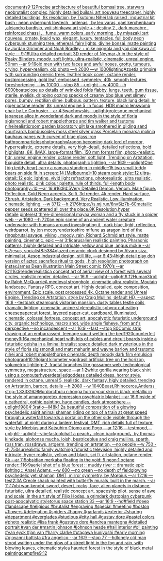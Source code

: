 [documents](https://www.ebank.nz/aiartgenerator?category=documents)[9:12](https://www.ebank.nz/aiartgenerator?category=9%3A12)[Precise architecture of beautiful bomsai tree,  starwars neobrutalist complex, highly detailed builsai, art nouveau treecraper, highly detailed buildings, 8k resolution, by Tsutomu Nihei lab raised , industrial kit bash : neon cyberpunk lowtech , antenas , by leo varas, gael kerchenbaum ,alejandro burdisio, yoji shinkawa art style + : destiny 2 , dark macabre , reinforced chassi , , fume ,warm colors ,early morning , by miyazaki :art nouveau, ornate, liquid wax, elegant, luxury, tentacles, full body,neon cyberpunk stunning tree, ethereal, fairy lights, divine bonsai, matte painting by Jordan Grimmer and Noah Bradley + mike mignola and yoji shinkawa art style -- 9:16](https://www.ebank.nz/aiartgenerator?category=Precise%20architecture%20of%20beautiful%20bomsai%20tree%2C%20%20starwars%20neobrutalist%20complex%2C%20highly%20detailed%20builsai%2C%20art%20nouveau%20treecraper%2C%20highly%20detailed%20buildings%2C%208k%20resolution%2C%20by%20Tsutomu%20Nihei%20lab%20raised%20%2C%20industrial%20kit%20bash%20%3A%20neon%20cyberpunk%20lowtech%20%2C%20antenas%20%2C%20by%20leo%20varas%2C%20gael%20kerchenbaum%20%2Calejandro%20burdisio%2C%20yoji%20shinkawa%20art%20style%20%2B%20%3A%20destiny%202%20%2C%20dark%20macabre%20%2C%20reinforced%20chassi%20%2C%20%2C%20fume%20%2Cwarm%20colors%20%2Cearly%20morning%20%2C%20by%20miyazaki%20%3Aart%20nouveau%2C%20ornate%2C%20liquid%20wax%2C%20elegant%2C%20luxury%2C%20tentacles%2C%20full%20body%2Cneon%20cyberpunk%20stunning%20tree%2C%20ethereal%2C%20fairy%20lights%2C%20divine%20bonsai%2C%20matte%20painting%20by%20Jordan%20Grimmer%20and%20Noah%20Bradley%20%2B%20mike%20mignola%20and%20yoji%20shinkawa%20art%20style%20--%209%3A16)[Ultra detailed portrait 3D render of Neymar Jr in the style of Peaky Blinders, moody, soft lights, ultra-realistic, cinematic, unreal engine, 50mm --ar 9:16](https://www.ebank.nz/aiartgenerator?category=Ultra%20detailed%20portrait%203D%20render%20of%20Neymar%20Jr%20in%20the%20style%20of%20Peaky%20Blinders%2C%20moody%2C%20soft%20lights%2C%20ultra-realistic%2C%20cinematic%2C%20unreal%20engine%2C%2050mm%20--ar%209%3A16)[old men with two faces and awful noses, grotty, tumours, crying, hyper-realism, old photo —h 2000 —w 1000](https://www.ebank.nz/aiartgenerator?category=old%20men%20with%20two%20faces%20and%20awful%20noses%2C%20grotty%2C%20tumours%2C%20crying%2C%20hyper-realism%2C%20old%20photo%20%E2%80%94h%202000%20%E2%80%94w%201000)[lighting](https://www.ebank.nz/aiartgenerator?category=lighting)[Azoetia grimoire with surrounding oneiric trees, leather book cover, octane render, postprocessing, gold leaf, embossed, symmetry, 40k, smooth textures, foreshortening, --iw 10000 --stop 85 --uplight --w 4000 --h 6000](https://www.ebank.nz/aiartgenerator?category=Azoetia%20grimoire%20with%20surrounding%20oneiric%20trees%2C%20leather%20book%20cover%2C%20octane%20render%2C%20postprocessing%2C%20gold%20leaf%2C%20embossed%2C%20symmetry%2C%2040k%2C%20smooth%20textures%2C%20foreshortening%2C%20--iw%2010000%20--stop%2085%20--uplight%20--w%204000%20--h%206000)[boats](https://www.ebank.nz/aiartgenerator?category=boats)[close up details of wrinkled folds flabby, lungs, teeth, gum tissue, sterile, eyelids, dripping oozing specks of creamy bbq blue wet slimey pores, bumpy, reptilian slime, bulbous, pattern, texture, black lung detail, hr giger octane render, 8k, unreal engine 5, in focus, HDR macro lens](https://www.ebank.nz/aiartgenerator?category=close%20up%20details%20of%20wrinkled%20folds%20flabby%2C%20lungs%2C%20teeth%2C%20gum%20tissue%2C%20sterile%2C%20eyelids%2C%20dripping%20oozing%20specks%20of%20creamy%20bbq%20blue%20wet%20slimey%20pores%2C%20bumpy%2C%20reptilian%20slime%2C%20bulbous%2C%20pattern%2C%20texture%2C%20black%20lung%20detail%2C%20hr%20giger%20octane%20render%2C%208k%2C%20unreal%20engine%205%2C%20in%20focus%2C%20HDR%20macro%20lens)[womb chair by Le Corbusier --ar 4:5](https://www.ebank.nz/aiartgenerator?category=womb%20chair%20by%20Le%20Corbusier%20--ar%204%3A5)[wachowskis](https://www.ebank.nz/aiartgenerator?category=wachowskis)[--uplight](https://www.ebank.nz/aiartgenerator?category=--uplight)[grotesque mechanical japanese alice in wonderland dark and moody in the style of floria sigismondi and robert mapplethorpe and tim walker and tsutomu nihei](https://www.ebank.nz/aiartgenerator?category=grotesque%20mechanical%20japanese%20alice%20in%20wonderland%20dark%20and%20moody%20in%20the%20style%20of%20floria%20sigismondi%20and%20robert%20mapplethorpe%20and%20tim%20walker%20and%20tsutomu%20nihei)[realistic](https://www.ebank.nz/aiartgenerator?category=realistic)[room garden laboratory  gilt lake  smothered in gilding sand courtyards bambusoides moss steel silver glass  Porcelain monarsa molinia bauhaus panes with curved of blue glass iron bathroom](https://www.ebank.nz/aiartgenerator?category=room%20garden%20laboratory%20%20gilt%20lake%20%20smothered%20in%20gilding%20sand%20courtyards%20bambusoides%20moss%20steel%20silver%20glass%20%20Porcelain%20monarsa%20molinia%20bauhaus%20panes%20with%20curved%20of%20blue%20glass%20iron%20bathroom)[particles](https://www.ebank.nz/aiartgenerator?category=particles)[photography](https://www.ebank.nz/aiartgenerator?category=photography)[Aragon becoming dark lord of mordor,  hyperrealistic, extreme details, very high-detail, detailed reflections, bold highlights, 8K, IMAX, large-format film, 150 mm format film, photo-realistic, hdr, unreal engine render, octane render, soft light, Trending on Artstation, Exquisite detail, ultra details, photographic lighting, --ar 16:9 --uplight](https://www.ebank.nz/aiartgenerator?category=Aragon%20becoming%20dark%20lord%20of%20mordor%2C%20%20hyperrealistic%2C%20extreme%20details%2C%20very%20high-detail%2C%20detailed%20reflections%2C%20bold%20highlights%2C%208K%2C%20IMAX%2C%20large-format%20film%2C%20150%20mm%20format%20film%2C%20photo-realistic%2C%20hdr%2C%20unreal%20engine%20render%2C%20octane%20render%2C%20soft%20light%2C%20Trending%20on%20Artstation%2C%20Exquisite%20detail%2C%20ultra%20details%2C%20photographic%20lighting%2C%20--ar%2016%3A9%20--uplight)[One [big teddy bear] carry a camara standing in middle::15 two small teddy bears on side fit in screen::14 [Melbourne]::10 steam punk style::12 ultra-detail::12 epic lighting, vivid light refractions, photorealistic, ultra realistic, photo realistic, pink colour palette, rule of thirds, full-length body photography::10 —ar 16:9](https://www.ebank.nz/aiartgenerator?category=One%20%5Bbig%20teddy%20bear%5D%20carry%20a%20camara%20standing%20in%20middle%3A%3A15%20two%20small%20teddy%20bears%20on%20side%20fit%20in%20screen%3A%3A14%20%5BMelbourne%5D%3A%3A10%20steam%20punk%20style%3A%3A12%20ultra-detail%3A%3A12%20epic%20lighting%2C%20vivid%20light%20refractions%2C%20photorealistic%2C%20ultra%20realistic%2C%20photo%20realistic%2C%20pink%20colour%20palette%2C%20rule%20of%20thirds%2C%20full-length%20body%20photography%3A%3A10%20%E2%80%94ar%2016%3A9)[16:9](https://www.ebank.nz/aiartgenerator?category=16%3A9)[4:5](https://www.ebank.nz/aiartgenerator?category=4%3A5)[Very Detailed Demon. Venom. Male figure. Reflection. Gold Neon accents. Scifi. 3d render. 4k render. Hard surface. Zbrush. Artstation. Dark background. Very Realistic. Low illumination. cinematic lighting. --w 3712 --h 2176](https://www.ebank.nz/aiartgenerator?category=Very%20Detailed%20Demon.%20Venom.%20Male%20figure.%20Reflection.%20Gold%20Neon%20accents.%20Scifi.%203d%20render.%204k%20render.%20Hard%20surface.%20Zbrush.%20Artstation.%20Dark%20background.%20Very%20Realistic.%20Low%20illumination.%20cinematic%20lighting.%20--w%203712%20--h%202176)[<https://s.mj.run/6nvSiz7b-60>](https://www.ebank.nz/aiartgenerator?category=%3Chttps%3A//s.mj.run/6nvSiz7b-60%3E)[metallic  pepper seeds scattered all over the place,8K Resolution,hyper detaile,pinterest,three-dimensional,maya](https://www.ebank.nz/aiartgenerator?category=metallic%20%20pepper%20seeds%20scattered%20all%20over%20the%20place%2C8K%20Resolution%2Chyper%20detaile%2Cpinterest%2Cthree-dimensional%2Cmaya)[a woman and a fly stuck in a spider web --w 1080 --h 720](https://www.ebank.nz/aiartgenerator?category=a%20woman%20and%20a%20fly%20stuck%20in%20a%20spider%20web%20--w%201080%20--h%20720)[an epic scene of an ancient water creature underwater with humans around investigating it , dark blue, light, reflection, weird](https://www.ebank.nz/aiartgenerator?category=an%20epic%20scene%20of%20an%20ancient%20water%20creature%20underwater%20with%20humans%20around%20investigating%20it%20%2C%20dark%20blue%2C%20light%2C%20reflection%2C%20weird)[parrot, by jon mccoy](https://www.ebank.nz/aiartgenerator?category=parrot%2C%20by%20jon%20mccoy)[render](https://www.ebank.nz/aiartgenerator?category=render)[toshiro mifune as aragon lord of the rings](https://www.ebank.nz/aiartgenerator?category=toshiro%20mifune%20as%20aragon%20lord%20of%20the%20rings)[](https://www.ebank.nz/aiartgenerator?category=)[brutal,savage, viking , moody, rain, Richard Schmid  art style, matte painting, cinematic, epic —ar 3:1](https://www.ebank.nz/aiartgenerator?category=brutal%2Csavage%2C%20viking%20%2C%20moody%2C%20rain%2C%20Richard%20Schmid%20%20art%20style%2C%20matte%20painting%2C%20cinematic%2C%20epic%20%E2%80%94ar%203%3A1)[icarus](https://www.ebank.nz/aiartgenerator?category=icarus)[alien realistic painting, Pharaonic patterns, highly detailed and intricate, yellow and blue, angus mckie --ar 5:7](https://www.ebank.nz/aiartgenerator?category=alien%20realistic%20painting%2C%20Pharaonic%20patterns%2C%20highly%20detailed%20and%20intricate%2C%20yellow%20and%20blue%2C%20angus%20mckie%20--ar%205%3A7)[jesus, socialist](https://www.ebank.nz/aiartgenerator?category=jesus%2C%20socialist)[8:5](https://www.ebank.nz/aiartgenerator?category=8%3A5)[384](https://www.ebank.nz/aiartgenerator?category=384)[glazed ceramic clock designed by Alvaro siza, minimalist, Aesop industrial design, still life, —ar 6:4](https://www.ebank.nz/aiartgenerator?category=glazed%20ceramic%20clock%20designed%20by%20Alvaro%20siza%2C%20minimalist%2C%20Aesop%20industrial%20design%2C%20still%20life%2C%20%E2%80%94ar%206%3A4)[3:4](https://www.ebank.nz/aiartgenerator?category=3%3A4)[high detail play doh version of aztec sacrafice ritual to gods , high resolution photograph on instax](https://www.ebank.nz/aiartgenerator?category=high%20detail%20play%20doh%20version%20of%20aztec%20sacrafice%20ritual%20to%20gods%20%2C%20high%20resolution%20photograph%20on%20instax)[James Dean illustration Main Street comic 1970’s --ar 8:11](https://www.ebank.nz/aiartgenerator?category=James%20Dean%20illustration%20Main%20Street%20comic%201970%E2%80%99s%20--ar%208%3A11)[16:9](https://www.ebank.nz/aiartgenerator?category=16%3A9)[render](https://www.ebank.nz/aiartgenerator?category=render)[realistic](https://www.ebank.nz/aiartgenerator?category=realistic)[a concept art of aerial view of a forest with several circles, realistic render, detailed. --ar 16:9 --uplight](https://www.ebank.nz/aiartgenerator?category=a%20concept%20art%20of%20aerial%20view%20of%20a%20forest%20with%20several%20circles%2C%20realistic%20render%2C%20detailed.%20--ar%2016%3A9%20--uplight)[--uplight](https://www.ebank.nz/aiartgenerator?category=--uplight)[9:12](https://www.ebank.nz/aiartgenerator?category=9%3A12)[Human](https://www.ebank.nz/aiartgenerator?category=Human)[3](https://www.ebank.nz/aiartgenerator?category=3)[troll by Ralph McQuarrie](https://www.ebank.nz/aiartgenerator?category=troll%20by%20Ralph%20McQuarrie)[A medieval stronghold, cinematic ultra realistic. Moutain landscape. Fantasy RPG, concept art. Highly detailed, epic composition, environment. Epic scale, post processed 4k, Octane render and Unreal Engine. Trending on Artstation, style by Craig Mullins, default HD, --aspect 16:9 --test](https://www.ebank.nz/aiartgenerator?category=A%20medieval%20stronghold%2C%20cinematic%20ultra%20realistic.%20Moutain%20landscape.%20Fantasy%20RPG%2C%20concept%20art.%20Highly%20detailed%2C%20epic%20composition%2C%20environment.%20Epic%20scale%2C%20post%20processed%204k%2C%20Octane%20render%20and%20Unreal%20Engine.%20Trending%20on%20Artstation%2C%20style%20by%20Craig%20Mullins%2C%20default%20HD%2C%20--aspect%2016%3A9%20--test)[dark steampunk victorian mansion. dusty tables testle coils, dramatic lighting, cinematic, anime style](https://www.ebank.nz/aiartgenerator?category=dark%20steampunk%20victorian%20mansion.%20dusty%20tables%20testle%20coils%2C%20dramatic%20lighting%2C%20cinematic%2C%20anime%20style)[realistic,](https://www.ebank.nz/aiartgenerator?category=realistic%2C)[sphynx cat eating cheese](https://www.ebank.nz/aiartgenerator?category=sphynx%20cat%20eating%20cheese)[papercut forest, layered paper-cut, cardboard, illuminated, cinematic, colossal fortress, concept art, apocalyptic futuristic underground city, organic technology, macro shot, wide angle fisheye, from ant's perspective --no incandescent --ar 16:9 --fast --stop 80](https://www.ebank.nz/aiartgenerator?category=papercut%20forest%2C%20layered%20paper-cut%2C%20cardboard%2C%20illuminated%2C%20cinematic%2C%20colossal%20fortress%2C%20concept%20art%2C%20apocalyptic%20futuristic%20underground%20city%2C%20organic%20technology%2C%20macro%20shot%2C%20wide%20angle%20fisheye%2C%20from%20ant%27s%20perspective%20--no%20incandescent%20--ar%2016%3A9%20--fast%20--stop%2080)[Comic strip drawing of an embarrassed.  teenage squid wetting the bed](https://www.ebank.nz/aiartgenerator?category=Comic%20strip%20drawing%20of%20an%20embarrassed.%20%20teenage%20squid%20wetting%20the%20bed)[1920](https://www.ebank.nz/aiartgenerator?category=1920)[counterfeit money](https://www.ebank.nz/aiartgenerator?category=counterfeit%20money)[9:16](https://www.ebank.nz/aiartgenerator?category=9%3A16)[a mechanical heart with lots of cables and circuit boards inside a futuristic geisha in a liminal brutalist space detailed dark mysterious in the style of floria sigismondi and matt mahurin and wayne barlow and tsutomo nihei and robert mapplethorpe cinematic depth moody dark film emulsion photograph](https://www.ebank.nz/aiartgenerator?category=a%20mechanical%20heart%20with%20lots%20of%20cables%20and%20circuit%20boards%20inside%20a%20futuristic%20geisha%20in%20a%20liminal%20brutalist%20space%20detailed%20dark%20mysterious%20in%20the%20style%20of%20floria%20sigismondi%20and%20matt%20mahurin%20and%20wayne%20barlow%20and%20tsutomo%20nihei%20and%20robert%20mapplethorpe%20cinematic%20depth%20moody%20dark%20film%20emulsion%20photograph)[10:16](https://www.ebank.nz/aiartgenerator?category=10%3A16)[giant kilometer yggdrasil artificial tree on the horizon, volumetric lighting::2, fractal branches like gossamer web, technological symmetry, megastructure, space —ar 1:2](https://www.ebank.nz/aiartgenerator?category=giant%20kilometer%20yggdrasil%20artificial%20tree%20on%20the%20horizon%2C%20volumetric%20lighting%3A%3A2%2C%20fractal%20branches%20like%20gossamer%20web%2C%20technological%20symmetry%2C%20megastructure%2C%20space%20%E2%80%94ar%201%3A2)[white gorilla wearing black shirt using a computer](https://www.ebank.nz/aiartgenerator?category=white%20gorilla%20wearing%20black%20shirt%20using%20a%20computer)[hyperdetailed](https://www.ebank.nz/aiartgenerator?category=hyperdetailed)[goddess detailed dress, horror style, rendered in octane, unreal 5, realistic, dark fantasy, higly detailed, trending on Artstation, baroco, details --h 2080 --w 1040](https://www.ebank.nz/aiartgenerator?category=goddess%20detailed%20dress%2C%20horror%20style%2C%20rendered%20in%20octane%2C%20unreal%205%2C%20realistic%2C%20dark%20fantasy%2C%20higly%20detailed%2C%20trending%20on%20Artstation%2C%20baroco%2C%20details%20--h%202080%20--w%201040)[Beast,Rhinoceros,Antlers」](https://www.ebank.nz/aiartgenerator?category=Beast%2CRhinoceros%2CAntlers%E3%80%8D)[strip::1.3333](https://www.ebank.nz/aiartgenerator?category=strip%3A%3A1.3333)[16:9](https://www.ebank.nz/aiartgenerator?category=16%3A9)[Mordor](https://www.ebank.nz/aiartgenerator?category=Mordor)[cthulu nihonga horror](https://www.ebank.nz/aiartgenerator?category=cthulu%20nihonga%20horror)[your skin is black metallic in the style of amano](https://www.ebank.nz/aiartgenerator?category=your%20skin%20is%20black%20metallic%20in%20the%20style%20of%20amano)[goretex depression psychiatric blanket --ar 16:9](https://www.ebank.nz/aiartgenerator?category=goretex%20depression%20psychiatric%20blanket%20--ar%2016%3A9)[Inside of a cathedral, gothic painting, huge candles, dark atmosphere --uplight](https://www.ebank.nz/aiartgenerator?category=Inside%20of%20a%20cathedral%2C%20gothic%20painting%2C%20huge%20candles%2C%20dark%20atmosphere%20--uplight)[1980](https://www.ebank.nz/aiartgenerator?category=1980)[4:3](https://www.ebank.nz/aiartgenerator?category=4%3A3)[ratio](https://www.ebank.nz/aiartgenerator?category=ratio)[--ll](https://www.ebank.nz/aiartgenerator?category=--ll)[4](https://www.ebank.nz/aiartgenerator?category=4)[8k](https://www.ebank.nz/aiartgenerator?category=8k)[1:2](https://www.ebank.nz/aiartgenerator?category=1%3A2)[a beautiful composition of a glowing psychedelic spirit animal shaman riding on top of a train at great speed through a waterfall towards a portal on the other side visible through the waterfall, at night during a lantern festival, DMT,  rich details full of texture, style by Mœbius and Katsuhiro Otomo and Pogo —ar 12:16 —test](https://www.ebank.nz/aiartgenerator?category=a%20beautiful%20composition%20of%20a%20glowing%20psychedelic%20spirit%20animal%20shaman%20riding%20on%20top%20of%20a%20train%20at%20great%20speed%20through%20a%20waterfall%20towards%20a%20portal%20on%20the%20other%20side%20visible%20through%20the%20waterfall%2C%20at%20night%20during%20a%20lantern%20festival%2C%20DMT%2C%20%20rich%20details%20full%20of%20texture%2C%20style%20by%20M%C5%93bius%20and%20Katsuhiro%20Otomo%20and%20Pogo%20%E2%80%94ar%2012%3A16%20%E2%80%94test)[mood,](https://www.ebank.nz/aiartgenerator?category=mood%2C)[--uplight](https://www.ebank.nz/aiartgenerator?category=--uplight)[--uplight](https://www.ebank.nz/aiartgenerator?category=--uplight)[--vibefast](https://www.ebank.nz/aiartgenerator?category=--vibefast)[colo](https://www.ebank.nz/aiartgenerator?category=colo)[half a peach，clean background，by thomas kindkade, alphonse mucha, loish, beatriceblue and craig mullins, sparth, ross tran, rossdraws, artgerm, trending on artstation, --no people --w 750 --h 750](https://www.ebank.nz/aiartgenerator?category=half%20a%20peach%EF%BC%8Cclean%20background%EF%BC%8Cby%20thomas%20kindkade%2C%20alphonse%20mucha%2C%20loish%2C%20beatriceblue%20and%20craig%20mullins%2C%20sparth%2C%20ross%20tran%2C%20rossdraws%2C%20artgerm%2C%20trending%20on%20artstation%2C%20--no%20people%20--w%20750%20--h%20750)[surrealistic family watching futuristic television, highly detailed and intricate, hyper realistic, yellow and black, sci fi, artstation, octane render, 8k --ar 7:5](https://www.ebank.nz/aiartgenerator?category=surrealistic%20family%20watching%20futuristic%20television%2C%20highly%20detailed%20and%20intricate%2C%20hyper%20realistic%2C%20yellow%20and%20black%2C%20sci%20fi%2C%20artstation%2C%20octane%20render%2C%208k%20--ar%207%3A5)[obsidian merkaba floating in the void::5 neon:1 octane render::1](https://www.ebank.nz/aiartgenerator?category=obsidian%20merkaba%20floating%20in%20the%20void%3A%3A5%20neon%3A1%20octane%20render%3A%3A1)[16:9](https://www.ebank.nz/aiartgenerator?category=16%3A9)[aeriel shot of a blue forest :: muddy river :: dramatic epic lighting :: Ansel Adams, --w 600 --no green --no depth of field](https://www.ebank.nz/aiartgenerator?category=aeriel%20shot%20of%20a%20blue%20forest%20%3A%3A%20muddy%20river%20%3A%3A%20dramatic%20epic%20lighting%20%3A%3A%20Ansel%20Adams%2C%20--w%20600%20--no%20green%20--no%20depth%20of%20field)[glowing psychedelic yeti shaman, DMT, mirror symmetry, by Mœbius —ar 12:16 —test](https://www.ebank.nz/aiartgenerator?category=glowing%20psychedelic%20yeti%20shaman%2C%20DMT%2C%20mirror%20symmetry%2C%20by%20M%C5%93bius%20%E2%80%94ar%2012%3A16%20%E2%80%94test)[2:3](https://www.ebank.nz/aiartgenerator?category=2%3A3)[A Creole shack painted with butterfly murals, built in the marsh. --ar 11:17](https://www.ebank.nz/aiartgenerator?category=A%20Creole%20shack%20painted%20with%20butterfly%20murals%2C%20built%20in%20the%20marsh.%20--ar%2011%3A17)[obi wan kenobi, sword, desert, rocks, face,  alien planets in distance, futuristic, ultra detailed, realistic concept art. spaceship pilot. sense of awe and scale, in the art style of Filip Hodas, a grimdark dystopian cyberpunk post-apocalyptic style](https://www.ebank.nz/aiartgenerator?category=obi%20wan%20kenobi%2C%20sword%2C%20desert%2C%20rocks%2C%20face%2C%20%20alien%20planets%20in%20distance%2C%20futuristic%2C%20ultra%20detailed%2C%20realistic%20concept%20art.%20spaceship%20pilot.%20sense%20of%20awe%20and%20scale%2C%20in%20the%20art%20style%20of%20Filip%20Hodas%2C%20a%20grimdark%20dystopian%20cyberpunk%20post-apocalyptic%20style)[torus space station 33 —ar 16:9 --hd](https://www.ebank.nz/aiartgenerator?category=torus%20space%20station%2033%20%E2%80%94ar%2016%3A9%20--hd)[#field   #deep   #landscape   #religious   #brutalist   #engraving   #special   #meeting   #boston   #flowers   #delegation   #spiders   #happy   #garlands   #exterior   #sharing   #department   #everglades   #studious   #city hall   #gustav dore   #pastel colors   #photo realistic   #lisa frank   #gustave dore   #andrea mantegna   #detailed portrait   #van der   #martin johnson   #johnson heade   #hall interior   #oil painting   #van eyck   #jan van   #harry clarke   #utagawa kuniyoshi   #early morning   #giovanni battista   #fra angelico --ar 16:9 --stop 77 --hd](https://www.ebank.nz/aiartgenerator?category=%23field%20%20%20%23deep%20%20%20%23landscape%20%20%20%23religious%20%20%20%23brutalist%20%20%20%23engraving%20%20%20%23special%20%20%20%23meeting%20%20%20%23boston%20%20%20%23flowers%20%20%20%23delegation%20%20%20%23spiders%20%20%20%23happy%20%20%20%23garlands%20%20%20%23exterior%20%20%20%23sharing%20%20%20%23department%20%20%20%23everglades%20%20%20%23studious%20%20%20%23city%20hall%20%20%20%23gustav%20dore%20%20%20%23pastel%20colors%20%20%20%23photo%20realistic%20%20%20%23lisa%20frank%20%20%20%23gustave%20dore%20%20%20%23andrea%20mantegna%20%20%20%23detailed%20portrait%20%20%20%23van%20der%20%20%20%23martin%20johnson%20%20%20%23johnson%20heade%20%20%20%23hall%20interior%20%20%20%23oil%20painting%20%20%20%23van%20eyck%20%20%20%23jan%20van%20%20%20%23harry%20clarke%20%20%20%23utagawa%20kuniyoshi%20%20%20%23early%20morning%20%20%20%23giovanni%20battista%20%20%20%23fra%20angelico%20--ar%2016%3A9%20--stop%2077%20--hd)[lonely old man stood waiting under the glow of a street light in the fog and rain, with blowing leaves, cinematic style](https://www.ebank.nz/aiartgenerator?category=lonely%20old%20man%20stood%20waiting%20under%20the%20glow%20of%20a%20street%20light%20in%20the%20fog%20and%20rain%2C%20with%20blowing%20leaves%2C%20cinematic%20style)[a haunted forest in the style of black metal painting](https://www.ebank.nz/aiartgenerator?category=a%20haunted%20forest%20in%20the%20style%20of%20black%20metal%20painting)[campfire](https://www.ebank.nz/aiartgenerator?category=campfire)[9:12](https://www.ebank.nz/aiartgenerator?category=9%3A12)